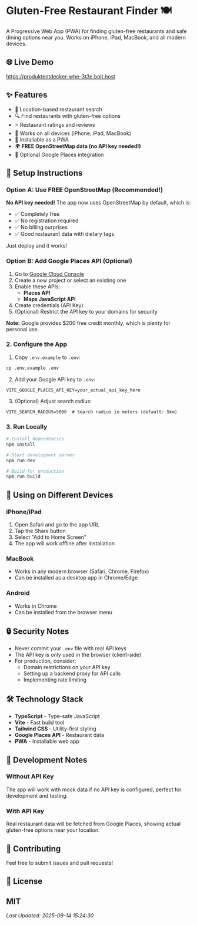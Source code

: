 # Gluten-Free Restaurant Finder 🍽️

A Progressive Web App (PWA) for finding gluten-free restaurants and safe dining options near you. Works on iPhone, iPad, MacBook, and all modern devices.

## 🌐 Live Demo
https://produktentdecker-whe-3t3e.bolt.host

## ✨ Features
- 📍 Location-based restaurant search
- 🔍 Find restaurants with gluten-free options
- ⭐ Restaurant ratings and reviews
- 📱 Works on all devices (iPhone, iPad, MacBook)
- 💾 Installable as a PWA
- 🌍 **FREE OpenStreetMap data (no API key needed!)**
- 🔄 Optional Google Places integration

## 🚀 Setup Instructions

### Option A: Use FREE OpenStreetMap (Recommended!)
**No API key needed!** The app now uses OpenStreetMap by default, which is:
- ✅ Completely free
- ✅ No registration required
- ✅ No billing surprises
- ✅ Good restaurant data with dietary tags

Just deploy and it works!

### Option B: Add Google Places API (Optional)

1. Go to [Google Cloud Console](https://console.cloud.google.com/)
2. Create a new project or select an existing one
3. Enable these APIs:
   - **Places API**
   - **Maps JavaScript API**
4. Create credentials (API Key)
5. (Optional) Restrict the API key to your domains for security

**Note:** Google provides $200 free credit monthly, which is plenty for personal use.

### 2. Configure the App

1. Copy `.env.example` to `.env`:
```bash
cp .env.example .env
```

2. Add your Google API key to `.env`:
```
VITE_GOOGLE_PLACES_API_KEY=your_actual_api_key_here
```

3. (Optional) Adjust search radius:
```
VITE_SEARCH_RADIUS=5000  # Search radius in meters (default: 5km)
```

### 3. Run Locally

```bash
# Install dependencies
npm install

# Start development server
npm run dev

# Build for production
npm run build
```

## 📱 Using on Different Devices

### iPhone/iPad
1. Open Safari and go to the app URL
2. Tap the Share button
3. Select "Add to Home Screen"
4. The app will work offline after installation

### MacBook
- Works in any modern browser (Safari, Chrome, Firefox)
- Can be installed as a desktop app in Chrome/Edge

### Android
- Works in Chrome
- Can be installed from the browser menu

## 🔒 Security Notes

- Never commit your `.env` file with real API keys
- The API key is only used in the browser (client-side)
- For production, consider:
  - Domain restrictions on your API key
  - Setting up a backend proxy for API calls
  - Implementing rate limiting

## 🛠️ Technology Stack

- **TypeScript** - Type-safe JavaScript
- **Vite** - Fast build tool
- **Tailwind CSS** - Utility-first styling
- **Google Places API** - Restaurant data
- **PWA** - Installable web app

## 📝 Development Notes

### Without API Key
The app will work with mock data if no API key is configured, perfect for development and testing.

### With API Key
Real restaurant data will be fetched from Google Places, showing actual gluten-free options near your location.

## 🤝 Contributing

Feel free to submit issues and pull requests!

## 📄 License

MIT
---
*Last Updated: 2025-09-14 15:24:30*
